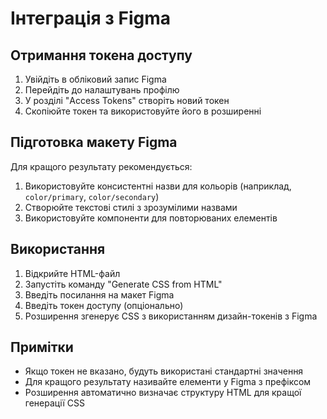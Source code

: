 # Інтеграція з Figma

## Отримання токена доступу

1. Увійдіть в обліковий запис Figma
2. Перейдіть до налаштувань профілю
3. У розділі "Access Tokens" створіть новий токен
4. Скопіюйте токен та використовуйте його в розширенні

## Підготовка макету Figma

Для кращого результату рекомендується:

1. Використовуйте консистентні назви для кольорів (наприклад, `color/primary`, `color/secondary`)
2. Створюйте текстові стилі з зрозумілими назвами
3. Використовуйте компоненти для повторюваних елементів

## Використання

1. Відкрийте HTML-файл
2. Запустіть команду "Generate CSS from HTML"
3. Введіть посилання на макет Figma
4. Введіть токен доступу (опціонально)
5. Розширення згенерує CSS з використанням дизайн-токенів з Figma

## Примітки

- Якщо токен не вказано, будуть використані стандартні значення
- Для кращого результату називайте елементи у Figma з префіксом
- Розширення автоматично визначає структуру HTML для кращої генерації CSS